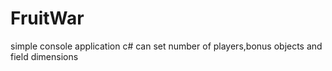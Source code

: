 # FruitWar
simple console application c# 
can set number of players,bonus objects and field dimensions

